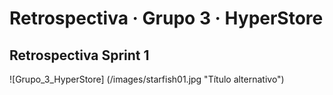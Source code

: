# Retrospectiva · Grupo 3 · HyperStore

## Retrospectiva Sprint 1

![Grupo_3_HyperStore] (/images/starfish01.jpg "Título alternativo")